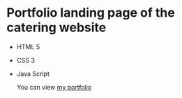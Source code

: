 # Portfolio landing page of the catering website
- HTML 5
- CSS 3
- Java Script

  You can view [my portfolio](https://yuriidiachuk.github.io/portfolio/) 
